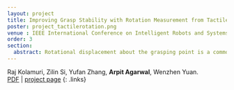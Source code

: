 ```yaml
---
layout: project
title: Improving Grasp Stability with Rotation Measurement from Tactile Sensing
poster: project_tactilerotation.png
venue : IEEE International Conference on Intelligent Robots and Systems (IROS) 2021
order: 3
section: 
  abstract: Rotational displacement about the grasping point is a common grasp failure when an object is grasped at a location away from its center of gravity. Tactile sensors with soft surfaces, such as GelSight sensors, can detect the rotation patterns on the contacting surfaces when the object rotates. In this work, we propose a model-based algorithm that detects those rotational patterns and measures rotational displacement using the GelSight sensor. We also integrate the rotation detection feedback into a closed-loop regrasping framework, which detects the rotational failure of grasp in an early stage and drives the robot to a stable grasp pose. We validate our proposed rotation detection algorithm and grasp-regrasp system on self-collected dataset and online experiments to show how our approach accurately detects the rotation and increases grasp stability.
---
```

Raj Kolamuri, Zilin Si, Yufan Zhang, **Arpit Agarwal**, Wenzhen Yuan.  
[PDF](https://ieeexplore.ieee.org/abstract/document/9636488) \|
[project page](https://labs.ri.cmu.edu/robotouch/grasp-stability/)
{: .links} 